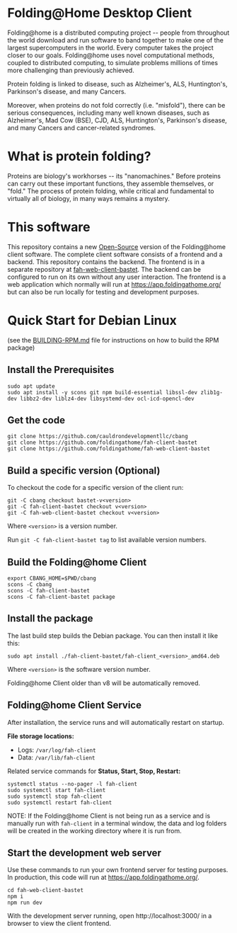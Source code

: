 Folding@Home Desktop Client
===========================

Folding@home is a distributed computing project -- people from
throughout the world download and run software to band together to
make one of the largest supercomputers in the world. Every computer
takes the project closer to our goals. Folding@home uses novel
computational methods, coupled to distributed computing, to simulate
problems millions of times more challenging than previously achieved.

Protein folding is linked to disease, such as Alzheimer's, ALS,
Huntington's, Parkinson's disease, and many Cancers.

Moreover, when proteins do not fold correctly (i.e. "misfold"), there
can be serious consequences, including many well known diseases, such
as Alzheimer's, Mad Cow (BSE), CJD, ALS, Huntington's, Parkinson's
disease, and many Cancers and cancer-related syndromes.

# What is protein folding?
Proteins are biology's workhorses -- its "nanomachines." Before
proteins can carry out these important functions, they assemble
themselves, or "fold." The process of protein folding, while critical
and fundamental to virtually all of biology, in many ways remains a
mystery.

# This software
This repository contains a new [Open-Source](https://opensource.org/osd)
version of the Folding@home client software.  The complete client software
consists of a frontend and a backend.  This repository contains the backend.
The frontend is in a separate repository at
[fah-web-client-bastet](https://github.com/foldingathome/fah-web-client-bastet).
The backend can be configured to run on its own without any user interaction.
The frontend is a web application which normally will run at
https://app.foldingathome.org/ but can also be run locally for testing and
development purposes.

# Quick Start for Debian Linux

(see the [BUILDING-RPM.md](BUILDING-RPM.md) file for instructions on how to build the RPM package)

## Install the Prerequisites
```
sudo apt update
sudo apt install -y scons git npm build-essential libssl-dev zlib1g-dev libbz2-dev liblz4-dev libsystemd-dev ocl-icd-opencl-dev
```

## Get the code
```
git clone https://github.com/cauldrondevelopmentllc/cbang
git clone https://github.com/foldingathome/fah-client-bastet
git clone https://github.com/foldingathome/fah-web-client-bastet
```

## Build a specific version (Optional)
To checkout the code for a specific version of the client run:

```
git -C cbang checkout bastet-v<version>
git -C fah-client-bastet checkout v<version>
git -C fah-web-client-bastet checkout v<version>
```

Where ``<version>`` is a version number.

Run ``git -C fah-client-bastet tag`` to list available version numbers.

## Build the Folding@home Client
```
export CBANG_HOME=$PWD/cbang
scons -C cbang
scons -C fah-client-bastet
scons -C fah-client-bastet package
```

## Install the package
The last build step builds the Debian package.  You can then install it like this:

```
sudo apt install ./fah-client-bastet/fah-client_<version>_amd64.deb
```

Where ``<version>`` is the software version number.

Folding@home Client older than v8 will be automatically removed.

## Folding@home Client Service
After installation, the service runs and will automatically restart on startup.

**File storage locations:**
- Logs: `/var/log/fah-client`
- Data: `/var/lib/fah-client`

Related service commands for **Status, Start, Stop, Restart:**
```
systemctl status --no-pager -l fah-client
sudo systemctl start fah-client
sudo systemctl stop fah-client
sudo systemctl restart fah-client
```

NOTE: If the Folding@home Client is not being run as a service and is manually
run with `fah-client` in a terminal window, the data and log folders will be
created in the working directory where it is run from.

## Start the development web server
Use these commands to run your own frontend server for testing purposes.  In
production, this code will run at https://app.foldingathome.org/.

```
cd fah-web-client-bastet
npm i
npm run dev
```

With the development server running, open http://localhost:3000/ in a browser to
view the client frontend.
